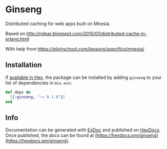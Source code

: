 # Ginseng

Distributed caching for web apps built on Mnesia.

Based on http://ndpar.blogspot.com/2010/01/distributed-cache-in-erlang.html

With help from https://elixirschool.com/lessons/specifics/mnesia/

## Installation

If [available in Hex](https://hex.pm/docs/publish), the package can be installed
by adding `ginseng` to your list of dependencies in `mix.exs`:

```elixir
def deps do
  [{:ginseng, "~> 0.1.0"}]
end
```

## Info

Documentation can be generated with [ExDoc](https://github.com/elixir-lang/ex_doc)
and published on [HexDocs](https://hexdocs.pm). Once published, the docs can
be found at [https://hexdocs.pm/ginseng](https://hexdocs.pm/ginseng).
